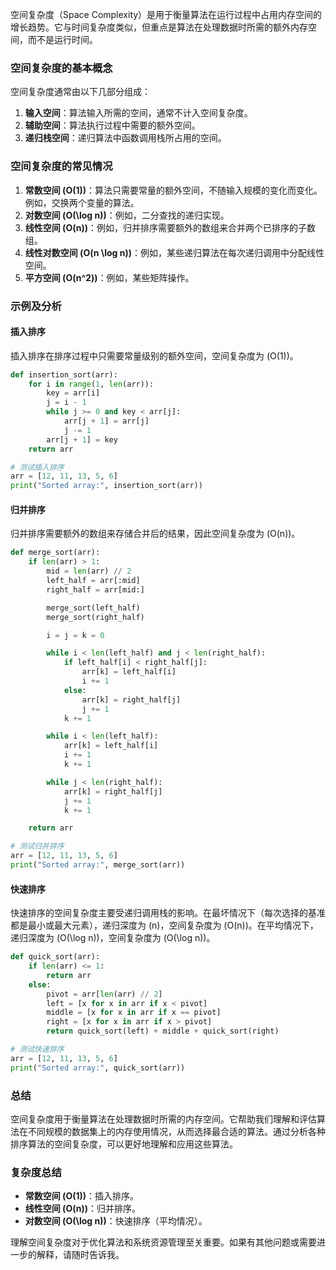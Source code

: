 空间复杂度（Space Complexity）是用于衡量算法在运行过程中占用内存空间的增长趋势。它与时间复杂度类似，但重点是算法在处理数据时所需的额外内存空间，而不是运行时间。

### 空间复杂度的基本概念

空间复杂度通常由以下几部分组成：
1. **输入空间**：算法输入所需的空间，通常不计入空间复杂度。
2. **辅助空间**：算法执行过程中需要的额外空间。
3. **递归栈空间**：递归算法中函数调用栈所占用的空间。

### 空间复杂度的常见情况

1. **常数空间 \(O(1)\)**：算法只需要常量的额外空间，不随输入规模的变化而变化。例如，交换两个变量的算法。
2. **对数空间 \(O(\log n)\)**：例如，二分查找的递归实现。
3. **线性空间 \(O(n)\)**：例如，归并排序需要额外的数组来合并两个已排序的子数组。
4. **线性对数空间 \(O(n \log n)\)**：例如，某些递归算法在每次递归调用中分配线性空间。
5. **平方空间 \(O(n^2)\)**：例如，某些矩阵操作。

### 示例及分析

#### 插入排序

插入排序在排序过程中只需要常量级别的额外空间，空间复杂度为 \(O(1)\)。

```python
def insertion_sort(arr):
    for i in range(1, len(arr)):
        key = arr[i]
        j = i - 1
        while j >= 0 and key < arr[j]:
            arr[j + 1] = arr[j]
            j -= 1
        arr[j + 1] = key
    return arr

# 测试插入排序
arr = [12, 11, 13, 5, 6]
print("Sorted array:", insertion_sort(arr))
```

#### 归并排序

归并排序需要额外的数组来存储合并后的结果，因此空间复杂度为 \(O(n)\)。

```python
def merge_sort(arr):
    if len(arr) > 1:
        mid = len(arr) // 2
        left_half = arr[:mid]
        right_half = arr[mid:]

        merge_sort(left_half)
        merge_sort(right_half)

        i = j = k = 0

        while i < len(left_half) and j < len(right_half):
            if left_half[i] < right_half[j]:
                arr[k] = left_half[i]
                i += 1
            else:
                arr[k] = right_half[j]
                j += 1
            k += 1

        while i < len(left_half):
            arr[k] = left_half[i]
            i += 1
            k += 1

        while j < len(right_half):
            arr[k] = right_half[j]
            j += 1
            k += 1

    return arr

# 测试归并排序
arr = [12, 11, 13, 5, 6]
print("Sorted array:", merge_sort(arr))
```

#### 快速排序

快速排序的空间复杂度主要受递归调用栈的影响。在最坏情况下（每次选择的基准都是最小或最大元素），递归深度为 \(n\)，空间复杂度为 \(O(n)\)。在平均情况下，递归深度为 \(O(\log n)\)，空间复杂度为 \(O(\log n)\)。

```python
def quick_sort(arr):
    if len(arr) <= 1:
        return arr
    else:
        pivot = arr[len(arr) // 2]
        left = [x for x in arr if x < pivot]
        middle = [x for x in arr if x == pivot]
        right = [x for x in arr if x > pivot]
        return quick_sort(left) + middle + quick_sort(right)

# 测试快速排序
arr = [12, 11, 13, 5, 6]
print("Sorted array:", quick_sort(arr))
```

### 总结

空间复杂度用于衡量算法在处理数据时所需的内存空间。它帮助我们理解和评估算法在不同规模的数据集上的内存使用情况，从而选择最合适的算法。通过分析各种排序算法的空间复杂度，可以更好地理解和应用这些算法。

### 复杂度总结

- **常数空间 \(O(1)\)**：插入排序。
- **线性空间 \(O(n)\)**：归并排序。
- **对数空间 \(O(\log n)\)**：快速排序（平均情况）。

理解空间复杂度对于优化算法和系统资源管理至关重要。如果有其他问题或需要进一步的解释，请随时告诉我。
